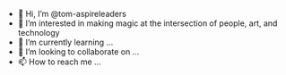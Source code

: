 - 👋 Hi, I’m @tom-aspireleaders
- 👀 I’m interested in making magic at the intersection of people, art, and technology
- 🌱 I’m currently learning ...
- 💞️ I’m looking to collaborate on ...
- 📫 How to reach me ...

<!---
tom-aspireleaders/tom-aspireleaders is a ✨ special ✨ repository because its `README.md` (this file) appears on your GitHub profile.
You can click the Preview link to take a look at your changes.
--->
